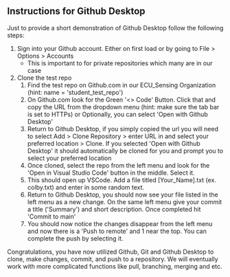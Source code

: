 ## Instructions for Github Desktop

Just to provide a short demonstration of Github Desktop follow the following steps:

1. Sign into your Github account. Either on first load or by going to File > Options > Accounts 
   -   This is important to for private repositories which many are in our case
2. Clone the test repo
   1. Find the test repo on Github.com in our ECU_Sensing Organization (hint: name = 'student_test_repo')
   2. On Github.com look for the Green '<> Code' Button. Click that and copy the URL from the dropdown menu (hint: make sure the tab bar is set to HTTPs) or Optionally, you can select 'Open with Github Desktop'
   3. Return to Github Desktop, if you simply copied the url you will need to select Add > Clone Repository > enter URL in and select your preferred location > Clone. If you selected 'Open with Github Desktop' it should automatically be cloned for you and prompt you to select your preferred location
   4. Once cloned, select the repo from the left menu and look for the 'Open in Visual Studio Code' button in the middle. Select it.
   5. This should open up VSCode. Add a file titled [Your_Name].txt (ex. colby.txt) and enter in some random text.
   6. Return to Github Desktop, you should now see your file listed in the left menu as a new change. On the same left menu give your commit a title ('Summary') and short description. Once completed hit 'Commit to main'
   7. You should now notice the changes disappear from the left menu and now there is a 'Push to remote' and 1 near the top. You can complete the push by selecting it. 


Congratulations, you have now utilized Github, Git and Github Desktop to clone, make changes, commit, and push to a repository. We will eventually work with more complicated functions like pull, branching, merging and etc.  